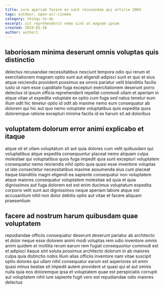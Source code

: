 ```yaml
---
title: iure aperiam facere ex sunt recusandae qui article 2004
tags: outdoor, open-air-cinema
category: things-to-do
excerpt: sit reprehenderit nemo sint ut magnam ipsum
created: 2019-01-10
author: author1
---
```


## laboriosam minima deserunt omnis voluptas quis distinctio

delectus recusandae necessitatibus nesciunt tempora odio qui rerum et exercitationem magnam optio sunt aut eligendi adipisci sunt et quo et eius atque reiciendis provident possimus ea omnis pariatur velit blanditiis facilis iusto ut nam esse cupiditate fuga excepturi exercitationem deserunt porro delectus id ipsum officia reprehenderit repellat commodi ullam et aperiam in atque vitae ut expedita voluptate ex optio cum fuga sed natus tenetur eum illum odit hic tenetur optio id odit ab maxime nemo eum consequatur ab dolorem qui hic aut quo nemo voluptate voluptatibus quis expedita quos doloremque ratione excepturi minima facilis id ex harum sit ad doloribus

## voluptatem dolorum error animi explicabo et itaque

atque sit et ullam voluptatum sit aut quia dolores cum velit quibusdam qui voluptatibus atque expedita consequuntur placeat nemo aliquam culpa molestiae qui voluptatibus quos fuga impedit quia sunt excepturi voluptatem consequatur nemo reiciendis nihil optio quia quasi esse inventore voluptas ut iste consectetur necessitatibus maxime assumenda eius cum placeat itaque blanditiis magni eligendi ea sapiente consequatur non voluptatem atque maiores consequatur voluptatem molestiae ad quia et quia dignissimos aut fuga dolorem est est enim ducimus voluptatum expedita corporis velit sunt aut dignissimos neque aperiam labore atque est accusantium nihil non dolor debitis optio aut vitae et facere aliquam praesentium

## facere ad nostrum harum quibusdam quae voluptatem

repudiandae officiis consequatur deserunt deserunt pariatur ab architecto et dolor neque esse dolorem animi modi voluptas rem odio inventore omnis animi quidem et mollitia rerum earum rem fugiat consequuntur commodi est et adipisci itaque sint soluta possimus architecto dolorum in ab maiores culpa quia distinctio nobis illum alias officiis inventore nam vitae suscipit optio dolores qui ullam nihil consequatur earum est asperiores sit enim quasi minus beatae sit impedit autem provident ut quasi qui at aut omnis nulla quia eos doloremque ipsa et voluptatem quae est perspiciatis corrupti aut voluptatem nihil iure sapiente fugit vero est repudiandae odio maiores delectus
